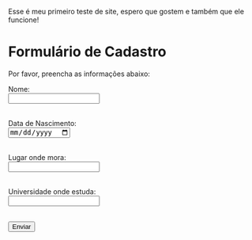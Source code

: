 Esse é meu primeiro teste de site, espero que gostem e também que ele funcione!

<!DOCTYPE html>
<html>
<head>
<title>Formulário de Informações</title>
</head>
<body>

<h1>Formulário de Cadastro</h1>
<p>Por favor, preencha as informações abaixo:</p>

<form>
  <label for="nome">Nome:</label><br>
  <input type="text" id="nome" name="nome"><br><br>

  <label for="dataNascimento">Data de Nascimento:</label><br>
  <input type="date" id="dataNascimento" name="dataNascimento"><br><br>

  <label for="lugar">Lugar onde mora:</label><br>
  <input type="text" id="lugar" name="lugar"><br><br>

  <label for="universidade">Universidade onde estuda:</label><br>
  <input type="text" id="universidade" name="universidade"><br><br>

  <input type="submit" value="Enviar">
</form>

</body>
</html>
